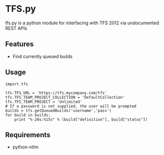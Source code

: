 TFS.py
======

tfs.py is a python module for interfacing with TFS 2012 via undocumented REST APIs

Features
--------

- Find currently queued builds

Usage
-----
	import tfs

	tfs.TFS_URL = 'https://tfs.mycompany.com/tfs'
	tfs.TFS_TEAM_PROJECT_COLLECTION = 'DefaultCollection'
	tfs.TFS_TEAM_PROJECT = 'Unlimited'
	# If a password is not supplied, the user will be prompted
	builds = tfs.getQueuedBuilds('username','pass')
	for build in builds:
		print "%-20s:%15s" % (build["definition"], build["status"])

Requirements
------------

- python-ntlm